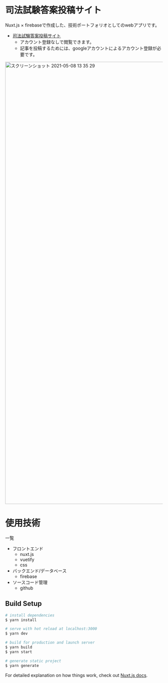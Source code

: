 # 司法試験答案投稿サイト
Nuxt.js × firebaseで作成した、技術ポートフォリオとしてのwebアプリです。

- [司法試験答案投稿サイト](https://weblibrary-38190.web.app/)
  - アカウント登録なしで閲覧できます。
  - 記事を投稿するためには、googleアカウントによるアカウント登録が必要です。

<img width="1414" alt="スクリーンショット 2021-05-08 13 35 29" src="https://user-images.githubusercontent.com/53680568/117526783-4fca1900-b002-11eb-9562-3f0a31ff9a30.png">


# 使用技術
一覧
- フロントエンド
  - nuxt.js
  - vuetify
  - css
- バックエンド/データベース
  - firebase
- ソースコード管理
  - github

## Build Setup

```bash
# install dependencies
$ yarn install

# serve with hot reload at localhost:3000
$ yarn dev

# build for production and launch server
$ yarn build
$ yarn start

# generate static project
$ yarn generate
```

For detailed explanation on how things work, check out [Nuxt.js docs](https://nuxtjs.org).
